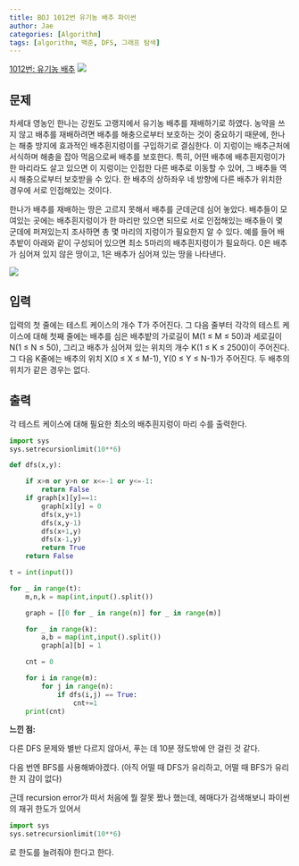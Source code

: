 ```yaml
---
title: BOJ 1012번 유기농 배추 파이썬
author: Jae
categories: [Algorithm]
tags: [algorithm, 백준, DFS, 그래프 탐색]
---
```


[1012번: 유기농 배추](https://www.acmicpc.net/problem/1012)
![](https://images.velog.io/images/a87380/post/fa39ea72-7ffe-4048-a7b1-f68284f86d1c/image.png)

## 문제

차세대 영농인 한나는 강원도 고랭지에서 유기농 배추를 재배하기로 하였다. 농약을 쓰지 않고 배추를 재배하려면 배추를 해충으로부터 보호하는 것이 중요하기 때문에, 한나는 해충 방지에 효과적인 배추흰지렁이를 구입하기로 결심한다. 이 지렁이는 배추근처에 서식하며 해충을 잡아 먹음으로써 배추를 보호한다. 특히, 어떤 배추에 배추흰지렁이가 한 마리라도 살고 있으면 이 지렁이는 인접한 다른 배추로 이동할 수 있어, 그 배추들 역시 해충으로부터 보호받을 수 있다. 한 배추의 상하좌우 네 방향에 다른 배추가 위치한 경우에 서로 인접해있는 것이다.

한나가 배추를 재배하는 땅은 고르지 못해서 배추를 군데군데 심어 놓았다. 배추들이 모여있는 곳에는 배추흰지렁이가 한 마리만 있으면 되므로 서로 인접해있는 배추들이 몇 군데에 퍼져있는지 조사하면 총 몇 마리의 지렁이가 필요한지 알 수 있다. 예를 들어 배추밭이 아래와 같이 구성되어 있으면 최소 5마리의 배추흰지렁이가 필요하다. 0은 배추가 심어져 있지 않은 땅이고, 1은 배추가 심어져 있는 땅을 나타낸다.

![](https://images.velog.io/images/a87380/post/620a05be-08f5-4caf-adf9-4b984e131e34/image.png)

## 입력

입력의 첫 줄에는 테스트 케이스의 개수 T가 주어진다. 그 다음 줄부터 각각의 테스트 케이스에 대해 첫째 줄에는 배추를 심은 배추밭의 가로길이 M(1 ≤ M ≤ 50)과 세로길이 N(1 ≤ N ≤ 50), 그리고 배추가 심어져 있는 위치의 개수 K(1 ≤ K ≤ 2500)이 주어진다. 그 다음 K줄에는 배추의 위치 X(0 ≤ X ≤ M-1), Y(0 ≤ Y ≤ N-1)가 주어진다. 두 배추의 위치가 같은 경우는 없다.

## 출력

각 테스트 케이스에 대해 필요한 최소의 배추흰지렁이 마리 수를 출력한다.

```python
import sys
sys.setrecursionlimit(10**6)

def dfs(x,y):

    if x>m or y>n or x<=-1 or y<=-1:
        return False
    if graph[x][y]==1:
        graph[x][y] = 0
        dfs(x,y+1)
        dfs(x,y-1)
        dfs(x+1,y)
        dfs(x-1,y)
        return True
    return False

t = int(input())

for _ in range(t):
    m,n,k = map(int,input().split())

    graph = [[0 for _ in range(n)] for _ in range(m)]

    for _ in range(k):
        a,b = map(int,input().split())
        graph[a][b] = 1

    cnt = 0

    for i in range(m):
        for j in range(n):
            if dfs(i,j) == True:
                cnt+=1
    print(cnt)
```

**느낀 점:**

다른 DFS 문제와 별반 다르지 않아서, 푸는 데 10분 정도밖에 안 걸린 것 같다.

다음 번엔 BFS를 사용해봐야겠다. (아직 어떨 때 DFS가 유리하고, 어떨 때 BFS가 유리한 지 감이 없다)

근데 recursion error가 떠서 처음에 뭘 잘못 짰나 했는데, 헤매다가 검색해보니 파이썬의 재귀 한도가 있어서

```python
import sys
sys.setrecursionlimit(10**6)
```

로 한도를 늘려줘야 한다고 한다.
